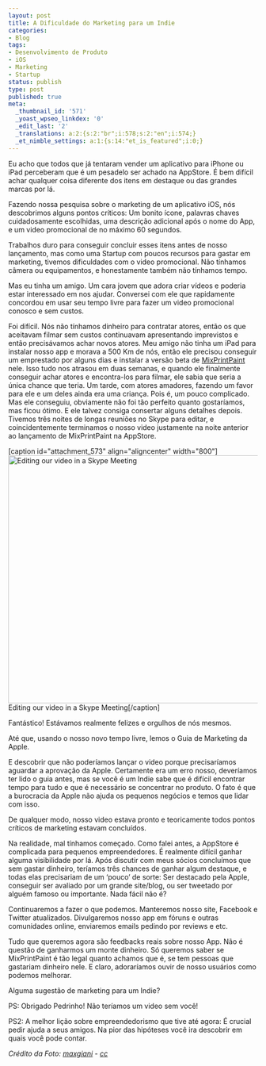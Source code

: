 ```yaml
---
layout: post
title: A Dificuldade do Marketing para um Indie
categories:
- Blog
tags:
- Desenvolvimento de Produto
- iOS
- Marketing
- Startup
status: publish
type: post
published: true
meta:
  _thumbnail_id: '571'
  _yoast_wpseo_linkdex: '0'
  _edit_last: '2'
  _translations: a:2:{s:2:"br";i:578;s:2:"en";i:574;}
  _et_nimble_settings: a:1:{s:14:"et_is_featured";i:0;}
---
```

Eu acho que todos que já tentaram vender um aplicativo para iPhone ou iPad perceberam que é um pesadelo ser achado na AppStore. É bem difícil achar qualquer coisa diferente dos itens em destaque ou das grandes marcas por lá.

<!--more-->

Fazendo nossa pesquisa sobre o marketing de um aplicativo iOS, nós descobrimos alguns pontos críticos: Um bonito ícone, palavras chaves cuidadosamente escolhidas, uma descrição adicional após o nome do App, e um video promocional de no máximo 60 segundos.

Trabalhos duro para conseguir concluir esses itens antes de nosso lançamento, mas como uma Startup com poucos recursos para gastar em marketing, tivemos dificuldades com o video promocional. Não tínhamos câmera ou equipamentos, e honestamente também não tínhamos tempo.

Mas eu tinha um amigo. Um cara jovem que adora criar vídeos e poderia estar interessado em nos ajudar. Conversei com ele que rapidamente concordou em usar seu tempo livre para fazer um video promocional conosco e sem custos.

Foi difícil. Nós não tínhamos dinheiro para contratar atores, então os que aceitavam filmar sem custos continuavam apresentando imprevistos e então precisávamos achar novos atores. Meu amigo não tinha um iPad para instalar nosso app e morava a 500 Km de nós, então ele precisou conseguir um emprestado por alguns dias e instalar a versão beta de <a href="http://mixprintpaint.felloway.com/br" target="_blank">MixPrintPaint</a> nele. Isso tudo nos atrasou em duas semanas, e quando ele finalmente conseguir achar atores e encontra-los para filmar, ele sabia que seria a única chance que teria. Um tarde, com atores amadores, fazendo um favor para ele e um deles ainda era uma criança. Pois é, um pouco complicado. Mas ele conseguiu, obviamente não foi tão perfeito quanto gostaríamos, mas ficou ótimo. E ele talvez consiga consertar alguns detalhes depois. Tivemos três noites de longas reuniões no Skype para editar, e coincidentemente terminamos o nosso video justamente na noite anterior ao lançamento de MixPrintPaint na AppStore.

[caption id="attachment_573" align="aligncenter" width="800"]<a href="http://felloway.com/wp-content/uploads/2013/05/SkypeCallPedrinho.jpg"><img class="size-full wp-image-573" alt="Editing our video in a Skype Meeting" src="http://felloway.com/wp-content/uploads/2013/05/SkypeCallPedrinho.jpg" width="800" height="500" /></a> Editing our video in a Skype Meeting[/caption]

Fantástico! Estávamos realmente felizes e orgulhos de nós mesmos.

Até que, usando o nosso novo tempo livre, lemos o Guia de Marketing da Apple.

E descobrir que não poderíamos lançar o video porque precisaríamos aguardar a aprovação da Apple. Certamente era um erro nosso, deveríamos ter lido o guia antes, mas se você é um Indie sabe que é difícil encontrar tempo para tudo e que é necessário se concentrar no produto. O fato é que a burocracia da Apple não ajuda os pequenos negócios e temos que lidar com isso.

De qualquer modo, nosso video estava pronto e teoricamente todos pontos críticos de marketing estavam concluídos.

Na realidade, mal tínhamos começado. Como falei antes, a AppStore é complicada para pequenos empreendedores. É realmente difícil ganhar alguma visibilidade por lá. Após discutir com meus sócios concluímos que sem gastar dinheiro, teríamos três chances de ganhar algum destaque, e todas elas precisariam de um ‘pouco’ de sorte: Ser destacado pela Apple, conseguir ser avaliado por um grande site/blog, ou ser tweetado por alguém famoso ou importante. Nada fácil não é?

Continuaremos a fazer o que podemos. Manteremos nosso site, Facebook e Twitter atualizados. Divulgaremos nosso app em fóruns e outras comunidades online, enviaremos emails pedindo por reviews e etc.

Tudo que queremos agora são feedbacks reais sobre nosso App. Não é questão de ganharmos um monte dinheiro. Só queremos saber se MixPrintPaint é tão legal quanto achamos que é, se tem pessoas que gastariam dinheiro nele. E claro, adoraríamos ouvir de nosso usuários como podemos melhorar.

Alguma sugestão de marketing para um Indie?

PS: Obrigado Pedrinho! Não teríamos um video sem você!

PS2: A melhor lição sobre empreendedorismo que tive até agora: É crucial pedir ajuda a seus amigos. Na pior das hipóteses você ira descobrir em quais você pode contar.

<em>Crédito da Foto: <a title="maxgiani" href="http://www.flickr.com/photos/max78/2208034262/" target="_blank">maxgiani</a> - <a title="cc" href="http://creativecommons.org/licenses/by-nc-nd/2.0/" target="_blank">cc</a></em>
